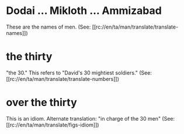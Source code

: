 # Dodai ... Mikloth ... Ammizabad

These are the names of men. (See: [[rc://en/ta/man/translate/translate-names]])

# the thirty

"the 30." This refers to "David's 30 mightiest soldiers." (See: [[rc://en/ta/man/translate/translate-numbers]])

# over the thirty

This is an idiom. Alternate translation: "in charge of the 30 men" (See: [[rc://en/ta/man/translate/figs-idiom]])

